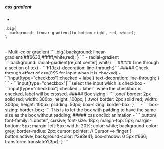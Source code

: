 ##### css gradient
-
```
.big{
  background: linear-gradient(to bottom right, red, white);
}
```
<br>
- Multi-color gradient
```
.big{
  background: linear-gradient(#ff6633,#ffffff,white,red);
}
```
- radial-gradient<br>
```
background: radial-gradient(re[dat center],white)
```
##### Line through a section of text
- ```h1{text-decoration: line-through;}```
##### Check through effect of css(CSS for input when it is checked)
- ```input[type="checkbox"]:checked + label{
  text-decoration: line-through;
}
```
- ```input[type="checkbox"]```select the input which is checkbox
- ```input[type="checkbox"]:checked + label```when the checkbox is checked, label will be crossed.
##### Box sizing
-
```
.one{
  border: 2px solid red;
  width: 300px;
  height: 100px;
}
.two{
  border: 2px solid red;
  width: 300px;
  height: 100px;
  padding: 50px;
  box-sizing: border-box;
}
```
-
```  box-sizing: border-box;
```
This is to let the box with padding to have the same size as the box without padding;
##### css onclick animation
-
```
button{
  font-family: 'Lobster', cursive;
  font-size: 18px;
  margin-top: 5px;
  margin-bottom: 5px;
  margin-left: 5px;
  width: 20%;
  color: white;
  background-color: grey;
  border-radius: 2px;
  cursor: pointer; // Cursor ==> finger
}
button:active{
  background-color: #3e8e41;
  box-shadow: 0 5px #666;
  transform: translateY(3px);
}
```
